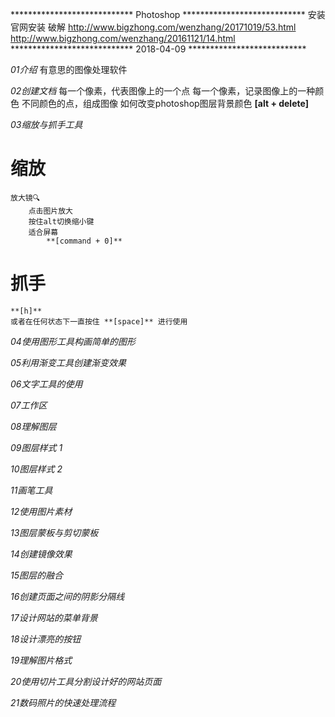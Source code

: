 **************************** Photoshop ****************************
安装
    官网安装
破解
    http://www.bigzhong.com/wenzhang/20171019/53.html
    http://www.bigzhong.com/wenzhang/20161121/14.html
**************************** 2018-04-09 ***************************

*01介绍*
    有意思的图像处理软件

*02创建文档*
    每一个像素，代表图像上的一个点
    每一个像素，记录图像上的一种颜色
    不同颜色的点，组成图像
    如何改变photoshop图层背景颜色
        **[alt + delete]**

*03缩放与抓手工具*
# 缩放
    放大镜🔍
        点击图片放大
        按住alt切换缩小键
        适合屏幕
            **[command + 0]**    
# 抓手
    **[h]**
    或者在任何状态下一直按住 **[space]** 进行使用

*04使用图形工具构画简单的图形*

*05利用渐变工具创建渐变效果*

*06文字工具的使用*

*07工作区*

*08理解图层*

*09图层样式 1*

*10图层样式 2*

*11画笔工具*

*12使用图片素材*

*13图层蒙板与剪切蒙板*

*14创建镜像效果*

*15图层的融合*

*16创建页面之间的阴影分隔线*

*17设计网站的菜单背景*

*18设计漂亮的按钮*

*19理解图片格式*

*20使用切片工具分割设计好的网站页面*

*21数码照片的快速处理流程*
